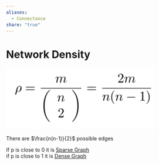 ```yaml
---  
aliases:  
  - Connectance  
share: "true"  
---  
```

# Network Density  
  
![Pasted image 20240118140821.png](./assets/Pasted%20image%2020240118140821.png)  
  
  
  
There are $\frac{n(n-1)}{2}$ possible edges  
  
If p is close to 0 it is [Sparse Graph](./Sparse%20Graph.md)  
if p is close to 1 it is [Dense Graph](./Dense%20Graph.md)  
